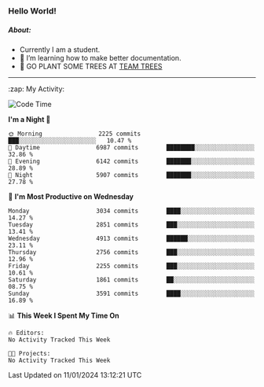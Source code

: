 ### Hello World!

##### About:
- Currently I am a student.
- 🌱 I’m learning how to make better documentation.
- 🌱 GO PLANT SOME TREES AT [TEAM TREES](https://teamtrees.org/)

---
  <summary>:zap: My Activity:</summary>
  
<!--START_SECTION:waka-->
![Code Time](http://img.shields.io/badge/Code%20Time-1%2C268%20hrs%2025%20mins-blue)

**I'm a Night 🦉** 

```text
🌞 Morning                2225 commits        ███░░░░░░░░░░░░░░░░░░░░░░   10.47 % 
🌆 Daytime                6987 commits        ████████░░░░░░░░░░░░░░░░░   32.86 % 
🌃 Evening                6142 commits        ███████░░░░░░░░░░░░░░░░░░   28.89 % 
🌙 Night                  5907 commits        ███████░░░░░░░░░░░░░░░░░░   27.78 % 
```
📅 **I'm Most Productive on Wednesday** 

```text
Monday                   3034 commits        ████░░░░░░░░░░░░░░░░░░░░░   14.27 % 
Tuesday                  2851 commits        ███░░░░░░░░░░░░░░░░░░░░░░   13.41 % 
Wednesday                4913 commits        ██████░░░░░░░░░░░░░░░░░░░   23.11 % 
Thursday                 2756 commits        ███░░░░░░░░░░░░░░░░░░░░░░   12.96 % 
Friday                   2255 commits        ███░░░░░░░░░░░░░░░░░░░░░░   10.61 % 
Saturday                 1861 commits        ██░░░░░░░░░░░░░░░░░░░░░░░   08.75 % 
Sunday                   3591 commits        ████░░░░░░░░░░░░░░░░░░░░░   16.89 % 
```


📊 **This Week I Spent My Time On** 

```text
🔥 Editors: 
No Activity Tracked This Week

🐱‍💻 Projects: 
No Activity Tracked This Week
```


 Last Updated on 11/01/2024 13:12:21 UTC
<!--END_SECTION:waka-->
